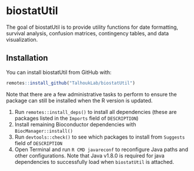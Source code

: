 
<!-- README.md is generated from README.Rmd. Please edit that file -->

# biostatUtil

The goal of biostatUtil is to provide utility functions for date
formatting, survival analysis, confusion matrices, contingency tables,
and data visualization.

## Installation

You can install biostatUtil from GitHub with:

``` r
remotes::install_github("TalhoukLab/biostatUtil")
```

Note that there are a few administrative tasks to perform to ensure the
package can still be installed when the R version is updated.

1.  Run `remotes::install_deps()` to install all dependencies (these are
    packages listed in the `Imports` field of `DESCRIPTION`)
2.  Install remaining Bioconductor dependencies with
    `BiocManager::install()`
3.  Run `devtools::check()` to see which packages to install from
    `Suggests` field of `DESCRIPTION`
4.  Open Terminal and run `R CMD javareconf` to reconfigure Java paths
    and other configurations. Note that Java v1.8.0 is required for java
    dependencies to successfully load when `biostatUtil` is attached.
